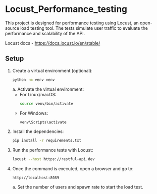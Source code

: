# Locust_Performance_testing
This project is designed for performance testing using Locust, an open-source load testing tool. The tests simulate user traffic to evaluate the performance and scalability of the API.

Locust docs - https://docs.locust.io/en/stable/

## Setup

1. Create a virtual environment (optional):
   ```bash
   python -m venv venv
   ```
   a. Activate the virtual environment:
      - For Linux/macOS:
         ```bash
         source venv/bin/activate
      - For Windows:
         ```bash
         venv\Scripts\activate
2. Install the dependencies:
   ```bash
   pip install -r requirements.txt

3. Run the performance tests with Locust:
    ```bash
    locust --host https://restful-api.dev
   
4. Once the command is executed, open a browser and go to:
    ```text
    http://localhost:8089
    ```
   a. Set the number of users and spawn rate to start the load test.